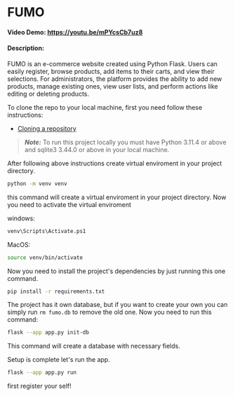 # FUMO
#### Video Demo:  <https://youtu.be/mPYcsCb7uz8>
#### Description:

FUMO is an e-commerce website created using Python Flask. Users can easily register, browse products, add items to their carts, and view their selections. For administrators, the platform provides the ability to add new products, manage existing ones, view user lists, and perform actions like editing or deleting products.

To clone the repo to your local machine, first you need follow these instructions:

- [Cloning a repository](https://docs.github.com/en/repositories/creating-and-managing-repositories/cloning-a-repository)

> **_Note:_** To run this project locally you must have Python 3.11.4 or above and sqlite3 3.44.0 or above in your local machine.

After following above instructions create virtual enviroment in your project directory.

```bash
python -m venv venv
```
this command will create a virtual enviroment in your project directory. Now you need to activate the virtual enviroment
 
windows:
```bash
venv\Scripts\Activate.ps1
```
MacOS:
```bash
source venv/bin/activate
```

Now you need to install the project's dependencies by just running this one command.
```bash
pip install -r requirements.txt
```
The project has it own database, but if you want to create your own you can simply run `rm fumo.db` to remove the old one. Now you need to run this command:
```bash
flask --app app.py init-db
```

This command will create a database with necessary fields.

Setup is complete let's run the app.

```bash
flask --app app.py run
```

first register your self!

